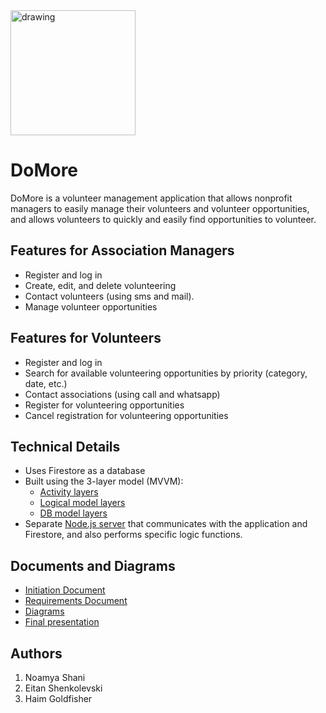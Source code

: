 <img src="https://user-images.githubusercontent.com/77248387/211789662-15b18c26-10d3-4c4d-a30c-da3ffb9a22bd.jpg" alt="drawing" width="200"/>


# DoMore

DoMore is a volunteer management application that allows nonprofit managers to easily manage their volunteers and volunteer opportunities, and allows volunteers to quickly and easily find opportunities to volunteer.

## Features for Association Managers
- Register and log in
- Create, edit, and delete volunteering
- Contact volunteers (using sms and mail).
- Manage volunteer opportunities

## Features for Volunteers
- Register and log in
- Search for available volunteering opportunities by priority (category, date, etc.)
- Contact associations (using call and whatsapp)
- Register for volunteering opportunities
- Cancel registration for volunteering opportunities

## Technical Details
- Uses Firestore as a database
- Built using the 3-layer model (MVVM): 
    - [Activity layers](https://github.com/eitansh28/DoMore/tree/main/app/src/main/java/com/example/myapplication/activitiy)
    - [Logical model layers](https://github.com/eitansh28/DoMore/tree/main/app/src/main/java/com/example/myapplication/model)
    - [DB model layers](https://github.com/eitansh28/DoMore/tree/main/app/src/main/java/com/example/myapplication/db)
- Separate [Node.js server](https://github.com/eitansh28/DoMore/blob/main/app/server.js) that communicates with the application and Firestore, and also performs specific logic functions.

## Documents and Diagrams
- [Initiation Document](https://github.com/eitansh28/DoMore/blob/main/DoMore%20-%20Initiation%20Document.pdf)
- [Requirements Document](https://github.com/eitansh28/DoMore/blob/main/DoMore%20-%20Requirements%20Document.pdf)
- [Diagrams](https://github.com/eitansh28/DoMore/tree/main/diagrams)
- [Final presentation](https://github.com/eitansh28/DoMore/blob/main/DoMore%20-Final%20presentation.pptx)

## Authors

1. Noamya Shani
2. Eitan Shenkolevski
3. Haim Goldfisher

